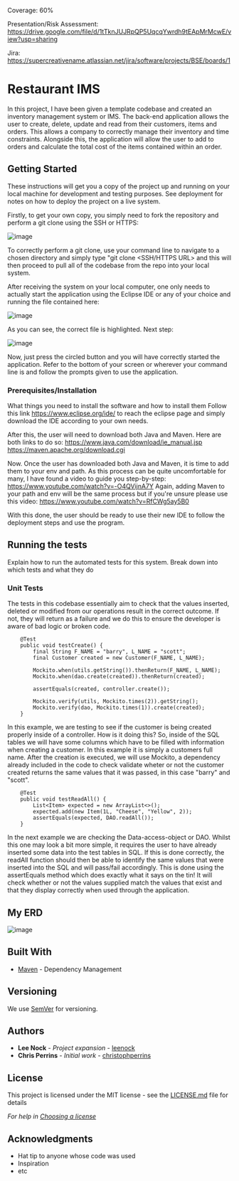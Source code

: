 Coverage: 60%

Presentation/Risk Assessment: https://drive.google.com/file/d/1tTknJUJRpQP5UqcqYwrdh9tEApMrMcwE/view?usp=sharing

Jira: https://supercreativename.atlassian.net/jira/software/projects/BSE/boards/1

# Restaurant IMS

In this project, I have been given a template codebase and created an inventory management system or IMS. The back-end application allows the user to create, delete, update and read from their customers, items and orders. This allows a company to correctly manage their inventory and time constraints. Alongside this, the application will allow the user to add to orders and calculate the total cost of the items contained within an order.

## Getting Started

These instructions will get you a copy of the project up and running on your local machine for development and testing purposes. See deployment for notes on how to deploy the project on a live system.

Firstly, to get your own copy, you simply need to fork the repository and perform a git clone using the SSH or HTTPS:

![image](https://user-images.githubusercontent.com/84280851/161401710-40a4b3ef-171f-496e-82e4-d89836caccbb.png)

To correctly perform a git clone, use your command line to navigate to a chosen directory and simply type "git clone <SSH/HTTPS URL> and this will then proceed to pull all of the codebase from the repo into your local system.

After receiving the system on your local computer, one only needs to actually start the application using the Eclipse IDE or any of your choice and running the file contained here: 

![image](https://user-images.githubusercontent.com/84280851/161400215-221b320d-eeef-48be-95bc-115a92a2da7d.png)

As you can see, the correct file is highlighted. Next step:

![image](https://user-images.githubusercontent.com/84280851/161400262-701b47a9-494a-4385-b661-d6a6089545b1.png)

Now, just press the circled button and you will have correctly started the application.
Refer to the bottom of your screen or wherever your command line is and follow the prompts given to use the application.


### Prerequisites/Installation

What things you need to install the software and how to install them
Follow this link https://www.eclipse.org/ide/ to reach the eclipse page and simply download the IDE according to your own needs.

After this, the user will need to download both Java and Maven. Here are both links to do so:
https://www.java.com/download/ie_manual.jsp
https://maven.apache.org/download.cgi

Now. Once the user has downloaded both Java and Maven, it is time to add them to your env and path.
As this process can be quite uncomfortable for many, I have found a video to guide you step-by-step: https://www.youtube.com/watch?v=-O4QVijnA7Y
Again, adding Maven to your path and env will be the same process but if you're unsure please use this video: https://www.youtube.com/watch?v=RfCWg5ay5B0

With this done, the user should be ready to use their new IDE to follow the deployment steps and use the program.

## Running the tests

Explain how to run the automated tests for this system. Break down into which tests and what they do

### Unit Tests 

The tests in this codebase essentially aim to check that the values inserted, deleted or modified from our operations result in the correct outcome. If not, they will return as a failure and we do this to ensure the developer is aware of bad logic or broken code.

```
	@Test
	public void testCreate() {
		final String F_NAME = "barry", L_NAME = "scott";
		final Customer created = new Customer(F_NAME, L_NAME);

		Mockito.when(utils.getString()).thenReturn(F_NAME, L_NAME);
		Mockito.when(dao.create(created)).thenReturn(created);

		assertEquals(created, controller.create());

		Mockito.verify(utils, Mockito.times(2)).getString();
		Mockito.verify(dao, Mockito.times(1)).create(created);
	}
```
In this example, we are testing to see if the customer is being created properly inside of a controller. How is it doing this? So, inside of the SQL tables we will have some columns which have to be filled with information when creating a customer. In this example it is simply a customers full name. After the creation is executed, we will use Mockito, a dependency already included in the code to check validate wheter or not the customer created returns the same values that it was passed, in this case "barry" and "scott".

```
	@Test
	public void testReadAll() {
		List<Item> expected = new ArrayList<>();
		expected.add(new Item(1L, "Cheese", "Yellow", 2));
		assertEquals(expected, DAO.readAll());
	}
```

In the next example we are checking the Data-access-object or DAO. Whilst this one may look a bit more simple, it requires the user to have already inserted some data into the test tables in SQL. If this is done correctly, the readAll function should then be able to identify the same values that were inserted into the SQL and will pass/fail accordingly. This is done using the assertEquals method which does exactly what it says on the tin! It will check whether or not the values supplied match the values that exist and that they display correctly when used through the application.

## My ERD

![image](https://user-images.githubusercontent.com/84280851/161404000-01c70784-e217-4e1d-95be-4ccd4ad24fe9.png)


## Built With

* [Maven](https://maven.apache.org/) - Dependency Management

## Versioning

We use [SemVer](http://semver.org/) for versioning.

## Authors

* **Lee Nock** - *Project expansion* - [leenock](https://github.com/Lee0997)
* **Chris Perrins** - *Initial work* - [christophperrins](https://github.com/christophperrins)

## License

This project is licensed under the MIT license - see the [LICENSE.md](LICENSE.md) file for details 

*For help in [Choosing a license](https://choosealicense.com/)*

## Acknowledgments

* Hat tip to anyone whose code was used
* Inspiration
* etc

